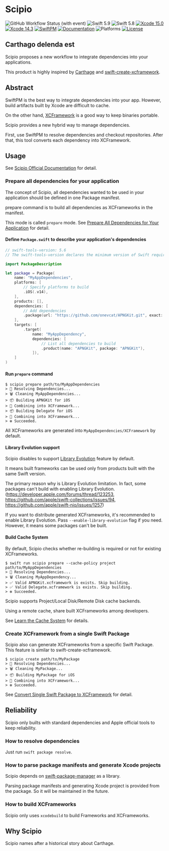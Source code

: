 # Scipio

![GitHub Workflow Status (with event)](https://img.shields.io/github/actions/workflow/status/giginet/Scipio/tests.yml?style=flat-square&logo=github)
![Swift 5.9](https://img.shields.io/badge/Swift-5.9-FA7343?logo=swift&style=flat-square)
![Swift 5.8](https://img.shields.io/badge/Swift-5.8-FA7343?logo=swift&style=flat-square)
[![Xcode 15.0](https://img.shields.io/badge/Xcode-15.0-147EFB?style=flat-square&logo=xcode&link=https%3A%2F%2Fdeveloper.apple.com%2Fxcode%2F)](https://developer.apple.com/xcode/)
[![Xcode 14.3](https://img.shields.io/badge/Xcode-14.3-147EFB?style=flat-square&logo=xcode&link=https%3A%2F%2Fdeveloper.apple.com%2Fxcode%2F)](https://developer.apple.com/xcode/)
[![SwiftPM](https://img.shields.io/badge/SwiftPM-compatible-green?logo=swift&style=flat-square)](https://swift.org/package-manager/) 
[![Documentation](https://img.shields.io/badge/Documentation-available-green?style=flat-square)](https://giginet.github.io/Scipio/documentation/scipio/)
![Platforms](https://img.shields.io/badge/Platform-iOS%7CmacOS%7CwatchOS%7CtvOS%7CvisionOS-lightgray?logo=apple&style=flat-square)
[![License](https://img.shields.io/badge/License-MIT-darkgray?style=flat-square)
](https://github.com/giginet/Scipio/blob/main/LICENSE.md)

## Carthago delenda est

Scipio proposes a new workflow to integrate dependencies into your applications.

This product is highly inspired by [Carthage](https://github.com/Carthage/Carthage) and [swift-create-xcframework](https://github.com/unsignedapps/swift-create-xcframework).

## Abstract

SwiftPM is the best way to integrate dependencies into your app.
However, build artifacts built by Xcode are difficult to cache.

On the other hand, [XCFramework](https://developer.apple.com/videos/play/wwdc2019/416/) is a good way to keep binaries portable.

Scipio provides a new hybrid way to manage dependencies.

First, use SwiftPM to resolve dependencies and checkout repositories. After that, this tool converts each dependency into XCFramework.

## Usage

See [Scipio Official Documentation](https://giginet.github.io/Scipio/documentation/scipio) for detail.

### Prepare all dependencies for your application

The concept of Scipio, all dependencies wanted to be used in your application should be defined in one Package manifest.

prepare command is to build all dependencies as XCFrameworks in the manifest.

This mode is called `prepare` mode. See [Prepare All Dependencies for Your Application](https://giginet.github.io/Scipio/documentation/scipio/prepare-cache-for-applications) for detail.

#### Define `Package.swift` to describe your application's dependencies

```swift
// swift-tools-version: 5.6
// The swift-tools-version declares the minimum version of Swift required to build this package.

import PackageDescription

let package = Package(
    name: "MyAppDependencies",
    platforms: [
        // Specify platforms to build
        .iOS(.v14),
    ],
    products: [],
    dependencies: [
        // Add dependencies
        .package(url: "https://github.com/onevcat/APNGKit.git", exact: "2.2.1"),
    ],
    targets: [
        .target(
            name: "MyAppDependency",
            dependencies: [
                // List all dependencies to build
                .product(name: "APNGKit", package: "APNGKit"),
            ]),
    ]
)

```

#### Run `prepare` command

```
$ scipio prepare path/to/MyAppDependencies
> 🔁 Resolving Dependencies...
> 🗑️ Cleaning MyAppDependencies...
> 📦 Building APNGKit for iOS
> 🚀 Combining into XCFramework...
> 📦 Building Delegate for iOS
> 🚀 Combining into XCFramework...
> ❇️ Succeeded.
```

All XCFrameworks are generated into `MyAppDependencies/XCFramework` by default.

#### Library Evolution support

Scipio disables to support [Library Evolution](https://www.swift.org/blog/library-evolution/) feature by default.

It means built frameworks can be used only from products built with the same Swift version.

The primary reason why is Library Evolution limitation. 
In fact, some packages can't build with enabling Library Evolution. (https://developer.apple.com/forums/thread/123253, https://github.com/apple/swift-collections/issues/94, https://github.com/apple/swift-nio/issues/1257)

If you want to distribute generated XCFrameworks, it's recommended to enable Library Evolution. Pass `--enable-library-evolution` flag if you need.
However, it means some packages can't be built.

#### Build Cache System

By default, Scipio checks whether re-building is required or not for existing XCFrameworks.

```
$ swift run scipio prepare --cache-policy project path/to/MyAppDependencies
> 🔁 Resolving Dependencies...
> 🗑️ Cleaning MyAppDependency...
> ✅ Valid APNGKit.xcframework is exists. Skip building.
> ✅ Valid Delegate.xcframework is exists. Skip building.
> ❇️ Succeeded.
```

Scipio supports Project/Local Disk/Remote Disk cache backends.

Using a remote cache, share built XCFrameworks among developers.

See [Learn the Cache System](https://giginet.github.io/Scipio/documentation/scipio/cache-system) for details.

### Create XCFramework from a single Swift Package

Scipio also can generate XCFrameworks from a specific Swift Package. This feature is similar to swift-create-xcframework.

```
$ scipio create path/to/MyPackage
> 🔁 Resolving Dependencies...
> 🗑️ Cleaning MyPackage...
> 📦 Building MyPackage for iOS
> 🚀 Combining into XCFramework...
> ❇️ Succeeded.
```

See [Convert Single Swift Package to XCFramework](https://giginet.github.io/Scipio/documentation/scipio/create-frameworks) for detail.

## Reliability

Scipio only builts with standard dependencies and Apple official tools to keep reliability.

### How to resolve dependencies

Just run `swift package resolve`.

### How to parse package manifests and generate Xcode projects

Scipio depends on [swift-package-manager](https://github.com/apple/swift-package-manager) as a library.

Parsing package manifests and generating Xcode project is provided from the package. So it will be maintained in the future.

### How to build XCFrameworks

Scipio only uses `xcodebuild` to build Frameworks and XCFrameworks.

## Why Scipio

Scipio names after a historical story about Carthage.


